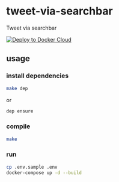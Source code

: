 # tweet-via-searchbar
Tweet via searchbar

[![Deploy to Docker Cloud](https://files.cloud.docker.com/images/deploy-to-dockercloud.svg)](https://cloud.docker.com/stack/deploy/)

## usage

### install dependencies

```bash
make dep
```

or

```bash
dep ensure
```

### compile

```bash
make
```

### run

```bash
cp .env.sample .env
docker-compose up -d --build
```
